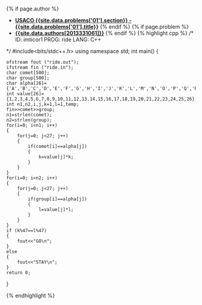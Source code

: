 <a name="2013331061.01"></a>

{% if page.author %}
- **[USACO {{site.data.problems['01'].section}} - {{site.data.problems['01'].title}}]({{site.baseurl}}/problem/01)**
{% endif %}
{% if page.problem %}
- **[{{site.data.authors[2013331061]}}]({{site.baseurl}}/author/2013331061)**
{% endif %}
{% highlight cpp %}
/*
ID: imticor1
PROG: ride
LANG: C++

*/
#include<bits/stdc++.h>
using namespace std;
int main()
{

    ofstream fout ("ride.out");
    ifstream fin ("ride.in");
    char comet[500];
    char group[500];
    char alpha[26]= {'A','B','C','D','E','F','G','H','I','J','K','L','M','N','O','P','Q','R','S','T','U','V','W','X','Y','Z'};
    int value[26]= {1,2,3,4,5,6,7,8,9,10,11,12,13,14,15,16,17,18,19,20,21,22,23,24,25,26};
    int n1,n2,i,j,k=1,l=1,temp;
    fin>>comet>>group;
    n1=strlen(comet);
    n2=strlen(group);
    for(i=0; i<n1; i++)
    {
        for(j=0; j<27; j++)
        {
            if(comet[i]==alpha[j])
            {
                k=value[j]*k;
            }
        }
    }
    for(i=0; i<n2; i++)
    {
        for(j=0; j<27; j++)
        {
            if(group[i]==alpha[j])
            {
                l=value[j]*l;
            }
        }
    }
    if (k%47==l%47)
    {
        fout<<"GO\n";
    }
    else
    {
        fout<<"STAY\n";
    }
    return 0;
}

{% endhighlight %}